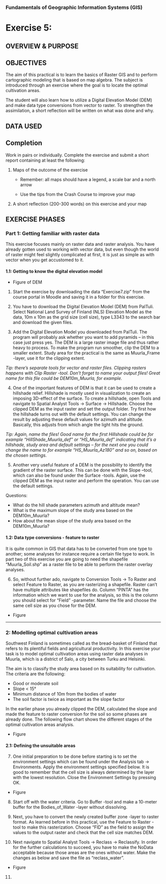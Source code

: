 ### Fundamentals of Geographic Information Systems (GIS)

# Exercise 5: 

## OVERVIEW & PURPOSE


## OBJECTIVES
The aim of this practical is to learn the basics of Raster GIS and to perform cartographic modeling that is based on map algebra. The subject is introduced through an exercise where the goal is to locate the optimal cultivation areas.

The student will also learn how to utilize a Digital Elevation Model (DEM) and make data type conversions from vector to raster. To strengthen the assimilation, a short reflection will be written on what was done and why.

## DATA USED

## Completion

Work in pairs or individually. Complete the exercise and submit a short report containing at least the following:

1. Maps of the outcome of the exercise

	- Remember: all maps should have a legend, a scale bar and a north arrow

	- Use the tips from the Crash Course to improve your map

2. A short reflection (200-300 words) on this exercise and your map

## EXERCISE PHASES

### Part 1: Getting familiar with raster data
This exercise focuses mainly on raster data and raster analysis. You have already gotten used to working with vector data, but even though the world of raster might feel slightly complicated at first, it is just as simple as with vector when you get accustomed to it.

#### 1.1: Getting to know the digital elevation model

- Figure of DEM

1. Start the exercise by downloading the data “Exercise7.zip” from the course portal in Moodle and saving it in a folder for this exercise.

2. You have to download the Digital Elevation Model (DEM) from PaITuli. Select National Land Survey of Finland (NLS) Elevation Model as the data, 10m x 10m as the grid size (cell size), type L3343 to the search bar and download the given files.

3. Add the Digital Elevation Model you downloaded from PaITuli. The program will probably ask whether you want to add pyramids – in this case just press yes. The DEM is a large raster image file and thus rather heavy to process. To make the program run smoother, clip the DEM to a smaller extent. Study area for the practical is the same as Muurla_Frame -layer, use it for the clipping extent.

*Tip: there’s separate tools for vector and raster files. Clipping rasters happens with Clip Raster -tool. Don’t forget to name your output files! Great name for this file could be DEM10m_Muurla, for example.*

4. One of the important features of DEM is that it can be used to create a hillshade relief. Hillshade is mostly used in visualization to create an imposing 3D-effect of the surface. To create a hillshade, open Tools and navigate to Spatial Analyst Tools → Surface → Hillshade. Choose the clipped DEM as the input raster and set the output folder. Try first how the hillshade turns out with the default settings. You can change the result by adjusting these default values for azimuth and altitude. Basically, this adjusts from which angle the light hits the ground.

*Tip: Again, name the files! Good name for the first Hillshade could be for example “HillShade_Muurla_def” or “HS_Muurla_def” indicating that it’s a hillshade, study area and default settings – for the next one you could change the name to for example “HS_Muurla_Az180” and so on, based on the chosen settings.*

5. Another very useful feature of a DEM is the possibility to identify the gradient of the raster surface. This can be done with the Slope –tool, which can also be found under the Surface -tools. Again, use the clipped DEM as the input raster and perform the operation. You can use the default settings.

Questions:
- What do the hill shade parameters azimuth and altitude mean?
- What is the maximum slope of the study area based on the DEM10m_Muurla?
- How about the mean slope of the study area based on the DEM10m_Muurla?

#### 1.2: Data type conversions - feature to raster
It is quite common in GIS that data has to be converted from one type to another; some analyses for instance require a certain file type to work. In part two of this exercise you are going to need the shapefile “Muurla_Soil.shp” as a raster file to be able to perform the raster overlay analyses.

6. So, without further ado, navigate to Conversion Tools -> To Raster and select Feature to Raster, as you are rasterizing a shapefile. Raster can’t have multiple attributes like shapefiles do. Column “PINTA” has the information which we want to use for the analysis, so this is the column you should select for “Field” -parameter. Name the file and choose the same cell size as you chose for the DEM.

- Figure

---

### 2: Modelling optimal cultivation areas

Southwest Finland is sometimes called as the bread-basket of Finland that refers to its plentiful fields and agricultural productivity. In this exercise your task is to model optimal cultivation areas using raster data analyses in Muurla, which is a district of Salo, a city between Turku and Helsinki.

The aim is to classify the study area based on its suitability for cultivation. The criteria are the following:

- Good or moderate soil
- Slope < 15°
- Minimum distance of 10m from the bodies of water
- The soil factor is twice as important as the slope factor

In the earlier phase you already clipped the DEM, calculated the slope and made the feature to raster conversion for the soil so some phases are already done. The following flow chart shows the different stages of the optimal cultivation areas analysis.

- Figure

#### 2.1: Defining the unsuitable areas
7. One initial preparation to be done before starting is to set the environment settings which can be found under the Analysis tab → Environments. Apply the environment settings specified below. It is good to remember that the cell size is always determined by the layer with the lowest resolution. Close the Environment Settings by pressing OK.

- Figure

8. Start off with the water criteria. Go to Buffer -tool and make a 10-meter buffer for the Bodies_of_Water -layer without dissolving.

9. Next, you have to convert the newly created buffer zone -layer to raster format. As learned before in this practical, use the Feature to Raster -tool to make this rasterization. Choose “FID” as the field to assign the values to the output raster and check that the cell size matches DEM.

10.  Next navigate to Spatial Analyst Tools → Reclass → Reclassify. In order for the further calculations to succeed, you have to make the NoData acceptable because those areas are the ones without water. Make the changes as below and save the file as “reclass_water”.

- Figure

11. 
<!--stackedit_data:
eyJkaXNjdXNzaW9ucyI6eyI3NlpVMUtCVkY1M0JPNDN0Ijp7In
N0YXJ0Ijo5OCwiZW5kIjoxMTEsInRleHQiOiIjIyBPQkpFQ1RJ
VkVTIn0sIkg2enk5NlFKWHk2TUxwUm0iOnsic3RhcnQiOjEzND
gsImVuZCI6MTM2MywidGV4dCI6Ii0gRmlndXJlIG9mIERFTSJ9
LCIyckpGU0FRSlV2WXIwRndXIjp7InN0YXJ0IjoxNDUzLCJlbm
QiOjE0NTksInRleHQiOiJNb29kbGUifSwiUnRrMHJOUUJCdUZo
d0I1RSI6eyJzdGFydCI6MTUwNiwiZW5kIjoxNTA3LCJ0ZXh0Ij
oiMiJ9LCJaZTJRT2VZYmVncDNBdWp4Ijp7InN0YXJ0IjoxNzUy
LCJlbmQiOjE3NTMsInRleHQiOiIzIn0sIkhocDBaeENrR255NX
lFdEEiOnsic3RhcnQiOjIxNDgsImVuZCI6MjE1MSwidGV4dCI6
IlRpcCJ9LCJZN20xOXJla3R6cXhkdUJkIjp7InN0YXJ0IjoyMz
U4LCJlbmQiOjIzNTksInRleHQiOiI0In0sIldOUVFNMVJMZ3Jm
a1pxMzkiOnsic3RhcnQiOjMyMzksImVuZCI6MzI0MCwidGV4dC
I6IjUifSwiaWpxdnQ5cEtYenR0S3o2VyI6eyJzdGFydCI6MzU0
NCwiZW5kIjozNTU0LCJ0ZXh0IjoiUXVlc3Rpb25zOiJ9LCJ3UH
ZBanpKTWt6aHc4OXRwIjp7InN0YXJ0Ijo0MTE2LCJlbmQiOjQx
MTcsInRleHQiOiI2In0sIlprVXZ3ODd3alI4RGNxQk8iOnsic3
RhcnQiOjQ1MjEsImVuZCI6NDUyNywidGV4dCI6IkZpZ3VyZSJ9
LCJNZW96RFNxazk5TmJrSGFSIjp7InN0YXJ0Ijo5NzgsImVuZC
I6MTAyMywidGV4dCI6IiMjIyBQYXJ0IDE6IEdldHRpbmcgZmFt
aWxpYXIgd2l0aCByYXN0ZXIgZGF0YSJ9LCJBdkY5anBxQzdTaV
hIa0o4Ijp7InN0YXJ0Ijo1NDAyLCJlbmQiOjU0MDgsInRleHQi
OiJGaWd1cmUifSwialB6cEZaVU5IcVZVT3N5ciI6eyJzdGFydC
I6NTQ1MCwiZW5kIjo1NDUxLCJ0ZXh0IjoiNyJ9LCJCNUtsWmhv
eTN4a2Z3cVBBIjp7InN0YXJ0Ijo1Nzk5LCJlbmQiOjU4MDUsIn
RleHQiOiJGaWd1cmUifSwia1FSdlFaMmY5YndacWsydiI6eyJz
dGFydCI6NTgwNywiZW5kIjo1ODA4LCJ0ZXh0IjoiOCJ9LCJyNT
BMaE9iTldQRzZkNnVmIjp7InN0YXJ0Ijo1OTQzLCJlbmQiOjU5
NDQsInRleHQiOiI5In0sIjBZazNCaFczd3dhSERhaWUiOnsic3
RhcnQiOjYyMzUsImVuZCI6NjIzNywidGV4dCI6IjEwIn0sIjJq
SjhDVzA4eWwxQ3k1WEUiOnsic3RhcnQiOjY1MDcsImVuZCI6Nj
UxMywidGV4dCI6IkZpZ3VyZSJ9fSwiY29tbWVudHMiOnsiR2JM
b3BWNGI1UFdwRE9pVCI6eyJkaXNjdXNzaW9uSWQiOiI3NlpVMU
tCVkY1M0JPNDN0Iiwic3ViIjoiZ2g6NDAzMDQ3ODgiLCJ0ZXh0
IjoiUmV3cml0ZSIsImNyZWF0ZWQiOjE2ODcxNzA3ODE4NDd9LC
JtdjlpMmZIb0xXWWFJVThhIjp7ImRpc2N1c3Npb25JZCI6Ikg2
enk5NlFKWHk2TUxwUm0iLCJzdWIiOiJnaDo0MDMwNDc4OCIsIn
RleHQiOiJBZGQgcGljdHVyZSIsImNyZWF0ZWQiOjE2ODcxNzA4
MzUyNzB9LCJxVWl3U2pFTFRoN3RpSzU1Ijp7ImRpc2N1c3Npb2
5JZCI6IjJySkZTQVFKVXZZcjBGd1ciLCJzdWIiOiJnaDo0MDMw
NDc4OCIsInRleHQiOiJGaXggcmVmZXJlbmNlIiwiY3JlYXRlZC
I6MTY4NzE3MDg4ODc3NH0sIlA5ZXhtWEtQazZJVE5pTHciOnsi
ZGlzY3Vzc2lvbklkIjoiUnRrMHJOUUJCdUZod0I1RSIsInN1Yi
I6ImdoOjQwMzA0Nzg4IiwidGV4dCI6IldyaXRlIG91dCBpbnN0
cnVjdGlvbnMiLCJjcmVhdGVkIjoxNjg3MTcwOTUzNTQzfSwiUF
R0WGJOaG83MFFEMng4eCI6eyJkaXNjdXNzaW9uSWQiOiJaZTJR
T2VZYmVncDNBdWp4Iiwic3ViIjoiZ2g6NDAzMDQ3ODgiLCJ0ZX
h0IjoiQ29ycmVjdCBmb3IgUUdJUyIsImNyZWF0ZWQiOjE2ODcx
NzA5NzczMTl9LCJBN3MwUng3Sm1XWXlrVzg2Ijp7ImRpc2N1c3
Npb25JZCI6IkhocDBaeENrR255NXlFdEEiLCJzdWIiOiJnaDo0
MDMwNDc4OCIsInRleHQiOiJDb3JyZWN0IGZvciBRR0lTIiwiY3
JlYXRlZCI6MTY4NzE3MDk5NDg4NX0sIkFLVXBxcHF1YWM0Vmox
bnAiOnsiZGlzY3Vzc2lvbklkIjoiWTdtMTlyZWt0enF4ZHVCZC
IsInN1YiI6ImdoOjQwMzA0Nzg4IiwidGV4dCI6IkNvcnJlY3Qg
Zm9yIFFHSVMgYW5kIGZpeCBzdHJ1Y3R1cmUiLCJjcmVhdGVkIj
oxNjg3MTcxMDcyNjU0fSwidDVqOVNvTFhDVmRiMjdENSI6eyJk
aXNjdXNzaW9uSWQiOiJXTlFRTTFSTGdyZmtacTM5Iiwic3ViIj
oiZ2g6NDAzMDQ3ODgiLCJ0ZXh0IjoiQ29ycmVjdCBmb3IgUUdJ
UyBhbmQgZml4IHN0cnVjdHVyZSIsImNyZWF0ZWQiOjE2ODcxNz
EwODEyOTZ9LCJ6elV5NUFqUnBWR3NEZ0pZIjp7ImRpc2N1c3Np
b25JZCI6ImlqcXZ0OXBLWHp0dEt6NlciLCJzdWIiOiJnaDo0MD
MwNDc4OCIsInRleHQiOiJGaWd1cmUgb3V0IHdoYXQgdG8gZG8g
d2l0aCB0aGVzZSIsImNyZWF0ZWQiOjE2ODcxNzExOTY4Mzh9LC
JUdk5Oc0tmREtPM2ZrVHBlIjp7ImRpc2N1c3Npb25JZCI6IndQ
dkFqekpNa3podzg5dHAiLCJzdWIiOiJnaDo0MDMwNDc4OCIsIn
RleHQiOiJDb3JyZWN0IGZvciBRR0lTIGFuZCBmaXggc3RydWN0
dXJlIiwiY3JlYXRlZCI6MTY4NzE3MTI0NzAzMn0sIjBFd3BOam
5nR1kwSTYyRUMiOnsiZGlzY3Vzc2lvbklkIjoiWmtVdnc4N3dq
UjhEY3FCTyIsInN1YiI6ImdoOjQwMzA0Nzg4IiwidGV4dCI6Ik
FkZCBwaWN0dXJlIiwiY3JlYXRlZCI6MTY4NzE3MTI5ODM3NX0s
IkFLRTRZRTdvN09ZZjZkRjMiOnsiZGlzY3Vzc2lvbklkIjoiTW
VvekRTcWs5OU5ia0hhUiIsInN1YiI6ImdoOjQwMzA0Nzg4Iiwi
dGV4dCI6IkZpeCBjb3Vyc2Ugc3RydWN0dXJlIHRvIiwiY3JlYX
RlZCI6MTY4NzE3MTQyNTI1NX0sIkNFcUsxVHA0SkVRYUFXT2Qi
OnsiZGlzY3Vzc2lvbklkIjoiQXZGOWpwcUM3U2lYSGtKOCIsIn
N1YiI6ImdoOjQwMzA0Nzg4IiwidGV4dCI6IkFkZCBwaWN0dXJl
IiwiY3JlYXRlZCI6MTY4NzE3MTQ1MjcyN30sIjY5VURYMHlWV0
FBSW9tYTUiOnsiZGlzY3Vzc2lvbklkIjoialB6cEZaVU5IcVZV
T3N5ciIsInN1YiI6ImdoOjQwMzA0Nzg4IiwidGV4dCI6IkNvcn
JlY3QgZm9yIFFHSVMgYW5kIGZpeCBzdHJ1Y3R1cmUiLCJjcmVh
dGVkIjoxNjg3MTcxNTIwNDU2fSwibXM3UmNkM1Nsb2ZJUWxkYy
I6eyJkaXNjdXNzaW9uSWQiOiJCNUtsWmhveTN4a2Z3cVBBIiwi
c3ViIjoiZ2g6NDAzMDQ3ODgiLCJ0ZXh0IjoiQWRkIHBpY3R1cm
UiLCJjcmVhdGVkIjoxNjg3MTcxNTI5ODQ3fSwiV2xaY3E2N212
TDQyWklTcCI6eyJkaXNjdXNzaW9uSWQiOiJrUVJ2UVoyZjlid1
pxazJ2Iiwic3ViIjoiZ2g6NDAzMDQ3ODgiLCJ0ZXh0IjoiQ29y
cmVjdCBmb3IgUUdJUyIsImNyZWF0ZWQiOjE2ODcxNzE1NTIzMD
N9LCJkWndOWnF6ZG41UFBWRUdaIjp7ImRpc2N1c3Npb25JZCI6
InI1MExoT2JOV1BHNmQ2dWYiLCJzdWIiOiJnaDo0MDMwNDc4OC
IsInRleHQiOiJDb3JyZWN0IGZvciBRR0lTIiwiY3JlYXRlZCI6
MTY4NzE3MTU3NTcwNH0sImRSOEd4TjJFYVlaNHBiaE8iOnsiZG
lzY3Vzc2lvbklkIjoiMFlrM0JoVzN3d2FIRGFpZSIsInN1YiI6
ImdoOjQwMzA0Nzg4IiwidGV4dCI6IkNvcnJlY3QgZm9yIFFHSV
MgYW5kIHdyaXRlIG91dCBpbiBtb3JlIGRldGFpbCIsImNyZWF0
ZWQiOjE2ODcxNzE2MTkzMjh9LCJ1d3pHSkhLd2FWREE4Q2gxIj
p7ImRpc2N1c3Npb25JZCI6IjJqSjhDVzA4eWwxQ3k1WEUiLCJz
dWIiOiJnaDo0MDMwNDc4OCIsInRleHQiOiJBZGQgcGljdHVyZS
IsImNyZWF0ZWQiOjE2ODcxNzE2Mzg5Mjh9fSwiaGlzdG9yeSI6
Wy0xMTgxNTY5OTAsLTg5MTU5OTIzM119
-->